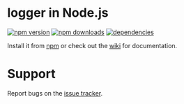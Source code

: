 # logger in Node.js

[![npm version](https://img.shields.io/npm/v/tru-logger.svg)](https://npmjs.com/package/tru-logger)
[![npm downloads](https://img.shields.io/npm/dm/tru-logger.svg)](https://npmjs.com/package/tru-logger)
[![dependencies](https://img.shields.io/david/jacobtruman/logger.svg)](https://david-dm.org/TruCraft/logger)

Install it from [npm](https://www.npmjs.com/package/tru-logger) or check out the [wiki](https://github.com/TruCraft/logger/wiki) for documentation.

# Support

Report bugs on the [issue tracker](https://github.com/TruCraft/logger/issues).
